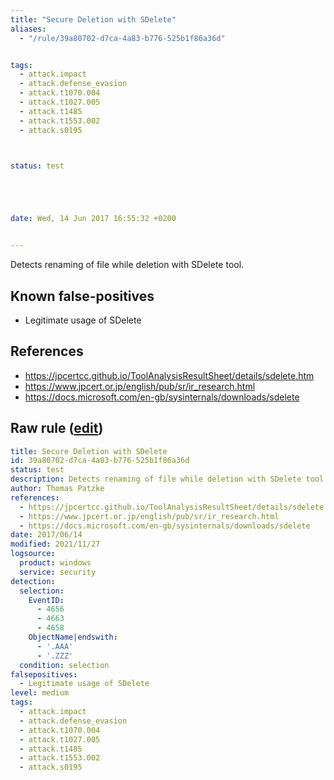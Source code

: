 ```yaml
---
title: "Secure Deletion with SDelete"
aliases:
  - "/rule/39a80702-d7ca-4a83-b776-525b1f86a36d"


tags:
  - attack.impact
  - attack.defense_evasion
  - attack.t1070.004
  - attack.t1027.005
  - attack.t1485
  - attack.t1553.002
  - attack.s0195



status: test





date: Wed, 14 Jun 2017 16:55:32 +0200


---
```


Detects renaming of file while deletion with SDelete tool.

<!--more-->


## Known false-positives

* Legitimate usage of SDelete



## References

* https://jpcertcc.github.io/ToolAnalysisResultSheet/details/sdelete.htm
* https://www.jpcert.or.jp/english/pub/sr/ir_research.html
* https://docs.microsoft.com/en-gb/sysinternals/downloads/sdelete


## Raw rule ([edit](https://github.com/SigmaHQ/sigma/edit/master/rules/windows/builtin/security/win_susp_sdelete.yml))
```yaml
title: Secure Deletion with SDelete
id: 39a80702-d7ca-4a83-b776-525b1f86a36d
status: test
description: Detects renaming of file while deletion with SDelete tool.
author: Thomas Patzke
references:
  - https://jpcertcc.github.io/ToolAnalysisResultSheet/details/sdelete.htm
  - https://www.jpcert.or.jp/english/pub/sr/ir_research.html
  - https://docs.microsoft.com/en-gb/sysinternals/downloads/sdelete
date: 2017/06/14
modified: 2021/11/27
logsource:
  product: windows
  service: security
detection:
  selection:
    EventID:
      - 4656
      - 4663
      - 4658
    ObjectName|endswith:
      - '.AAA'
      - '.ZZZ'
  condition: selection
falsepositives:
  - Legitimate usage of SDelete
level: medium
tags:
  - attack.impact
  - attack.defense_evasion
  - attack.t1070.004
  - attack.t1027.005
  - attack.t1485
  - attack.t1553.002
  - attack.s0195

```

